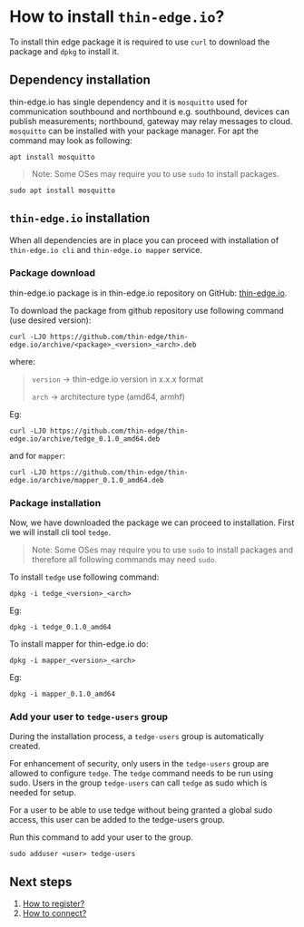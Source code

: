 # How to install `thin-edge.io`?

To install thin edge package it is required to use `curl` to download the package and `dpkg` to install it.

## Dependency installation

thin-edge.io has single dependency and it is `mosquitto` used for communication southbound and northbound e.g. southbound, devices can publish measurements; northbound, gateway may relay messages to cloud.
`mosquitto` can be installed with your package manager. For apt the command may look as following:

```shell
apt install mosquitto
```

> Note: Some OSes may require you to use `sudo` to install packages.

```shell
sudo apt install mosquitto
```

## `thin-edge.io` installation

When all dependencies are in place you can proceed with installation of `thin-edge.io cli` and `thin-edge.io mapper` service.

### Package download

thin-edge.io package is in thin-edge.io repository on GitHub: [thin-edge.io](https://github.com/thin-edge/thin-edge.io/releases/).

To download the package from github repository use following command (use desired version):

```shell
curl -LJO https://github.com/thin-edge/thin-edge.io/archive/<package>_<version>_<arch>.deb
```

where:
> `version` -> thin-edge.io version in x.x.x format
>
> `arch` -> architecture type (amd64, armhf)

Eg:

```shell
curl -LJO https://github.com/thin-edge/thin-edge.io/archive/tedge_0.1.0_amd64.deb
```

and for `mapper`:

```shell
curl -LJO https://github.com/thin-edge/thin-edge.io/archive/mapper_0.1.0_amd64.deb
```

### Package installation

Now, we have downloaded the package we can proceed to installation. First we will install cli tool `tedge`.

> Note: Some OSes may require you to use `sudo` to install packages and therefore all following commands may need `sudo`.

To install `tedge` use following command:

```shell
dpkg -i tedge_<version>_<arch>
```

Eg:

```shell
dpkg -i tedge_0.1.0_amd64
```

To install mapper for thin-edge.io do:

```shell
dpkg -i mapper_<version>_<arch>
```

Eg:

```shell
dpkg -i mapper_0.1.0_amd64
```

### Add your user to `tedge-users` group

During the installation process, a `tedge-users` group is automatically created.

For enhancement of security, only users in the `tedge-users` group are allowed to configure `tedge`.
The `tedge` command needs to be run using sudo.
Users in the group `tedge-users` can call `tedge` as sudo which is needed for setup.

For a user to be able to use tedge without being granted a global sudo access,
this user can be added to the tedge-users group.

Run this command to add your user to the group.

```shell
sudo adduser <user> tedge-users
``` 

## Next steps

1. [How to register?](./003_registration.md)
2. [How to connect?](./004_connect.md)
